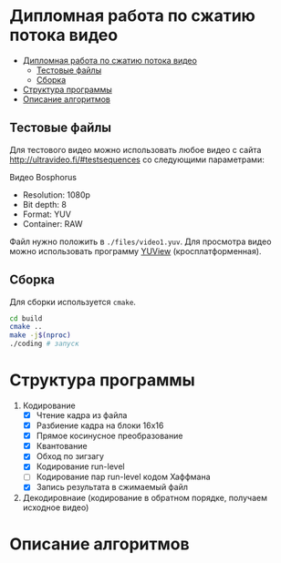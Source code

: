 # Дипломная работа по сжатию потока видео

- [Дипломная работа по сжатию потока видео](#дипломная-работа-по-сжатию-потока-видео)
  - [Тестовые файлы](#тестовые-файлы)
  - [Сборка](#сборка)
- [Структура программы](#структура-программы)
- [Описание алгоритмов](#описание-алгоритмов)

## Тестовые файлы

Для тестового видео можно использовать любое видео с сайта
http://ultravideo.fi/#testsequences со следующими параметрами:

Видео Bosphorus
- Resolution: 1080p
- Bit depth: 8
- Format: YUV
- Container: RAW

Файл нужно положить в `./files/video1.yuv`. Для просмотра видео можно использовать программу
[YUView](https://github.com/IENT/YUView) (кросплатформенная).

## Сборка

Для сборки используется `cmake`.

```bash
cd build
cmake ..
make -j$(nproc)
./coding # запуск
```

# Структура программы
1. Кодирование
    - [x] Чтение кадра из файла
    - [x] Разбиение кадра на блоки 16x16
    - [x] Прямое косинусное преобразование
    - [x] Квантование
    - [x] Обход по зигзагу
    - [x] Кодирование run-level
    - [ ] Кодирование пар run-level кодом Хаффмана
    - [x] Запись результата в сжимаемый файл
2. Декодировнаие (кодирование в обратном порядке, получаем исходное видео)

# Описание алгоритмов

